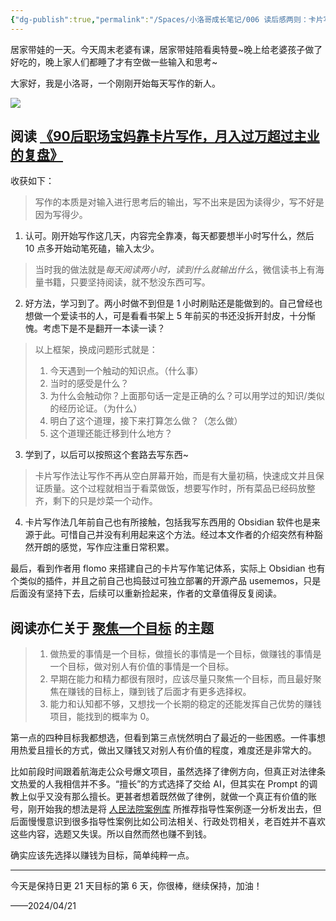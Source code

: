 ```yaml
---
{"dg-publish":true,"permalink":"/Spaces/小洛哥成长笔记/006 读后感两则：卡片写作 & 聚焦一个目标/","noteIcon":1,"created":"2024-04-21","updated":"2024-04-21"}
---
```


居家带娃的一天。今天周末老婆有课，居家带娃陪看奥特曼~晚上给老婆孩子做了好吃的，晚上家人们都睡了才有空做一些输入和思考~

大家好，我是小洛哥，一个刚刚开始每天写作的新人。

![](http://img.xlg.life/images/202404212312512.png)

## 阅读 [《90后职场宝妈靠卡片写作，月入过万超过主业的复盘》](https://articles.zsxq.com/id_cknwvrepvgd6.html)

收获如下：

> 写作的本质是对输入进行思考后的输出，写不出来是因为读得少，写不好是因为写得少。

1. 认可。刚开始写作这几天，内容完全靠凑，每天都要想半小时写什么，然后 10 点多开始动笔死磕，输入太少。

> 当时我的做法就是*每天阅读两小时，读到什么就输出什么*，微信读书上有海量书籍，只要坚持阅读，就不愁没东西可写。

2. 好方法，学习到了。两小时做不到但是 1 小时刷贴还是能做到的。自己曾经也想做一个爱读书的人，可是看看书架上 5 年前买的书还没拆开封皮，十分惭愧。考虑下是不是翻开一本读一读？

> 以上框架，换成问题形式就是：​
> 1. 今天遇到一个触动的知识点。（什么事）​
> 2. 当时的感受是什么？​
> 3. 为什么会触动你？上面那句话一定是正确的么？可以用学过的知识/类似的经历论证。（为什么）​
> 4. 明白了这个道理，接下来打算怎么做？（怎么做）​
> 5. 这个道理还能迁移到什么地方？

3. 学到了，以后可以按照这个套路去写东西~

> 卡片写作法让写作不再从空白屏幕开始，而是有大量初稿，快速成文并且保证质量。这个过程就相当于看菜做饭，想要写作时，所有菜品已经码放整齐，剩下的只是炒菜一个动作。

4. 卡片写作法几年前自己也有所接触，包括我写东西用的 Obsidian 软件也是来源于此。可惜自己并没有利用起来这个方法。经过本文作者的介绍突然有种豁然开朗的感觉，写作应注重日常积累。

最后，看到作者用 flomo 来搭建自己的卡片写作笔记体系，实际上 Obsidian 也有个类似的插件，并且之前自己也捣鼓过可独立部署的开源产品 usememos，只是后面没有坚持下去，后续可以重新捡起来，作者的文章值得反复阅读。

## 阅读亦仁关于 [聚焦一个目标](https://t.zsxq.com/19NfWhRtE) 的主题

> 1. 做热爱的事情是一个目标，做擅长的事情是一个目标，做赚钱的事情是一个目标，做对别人有价值的事情是一个目标。
> 2. 早期在能力和精力都很有限时，应该尽量只聚焦一个目标，而且最好聚焦在赚钱的目标上，赚到钱了后面才有更多选择权。 
> 3. 能力和认知都不够，又想找一个长期的稳定的还能发挥自己优势的赚钱项目，能找到的概率为 0。

第一点的四种目标我都想选，但看到第三点恍然明白了最近的一些困惑。一件事想用热爱且擅长的方式，做出又赚钱又对别人有价值的程度，难度还是非常大的。

比如前段时间跟着航海走公众号爆文项目，虽然选择了律例方向，但真正对法律条文热爱的人我相信并不多。“擅长”的方式选择了交给 AI，但其实在 Prompt 的调教上似乎又没有那么擅长。更甚者想着既然做了律例，就做一个真正有价值的账号，刚开始我的想法是将 [人民法院案例库](https://rmfyalk.court.gov.cn/home.html) 所推荐指导性案例逐一分析发出去，但后面慢慢意识到很多指导性案例比如公司法相关、行政处罚相关，老百姓并不喜欢这些内容，选题又失误。所以自然而然也赚不到钱。

确实应该先选择以赚钱为目标，简单纯粹一点。

---

今天是保持日更 21 天目标的第 6 天，你很棒，继续保持，加油！

——2024/04/21